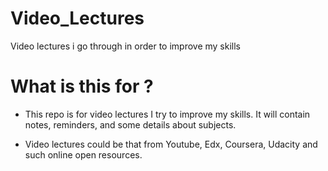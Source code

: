 # Video_Lectures
Video lectures i go through in order to improve my skills

# What is this for ? 

- This repo is for video lectures I try to improve my skills. It will contain notes, reminders, and some details about subjects.

- Video lectures could be that from Youtube, Edx, Coursera, Udacity and such online open resources.